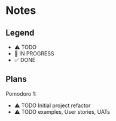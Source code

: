 # Notes

## Legend

- ⚠ TODO
- 🚧 IN PROGRESS
- ✅ DONE

## Plans

Pomodoro 1:

- ⚠ TODO Initial project refactor
- ⚠ TODO examples, User stories, UATs
